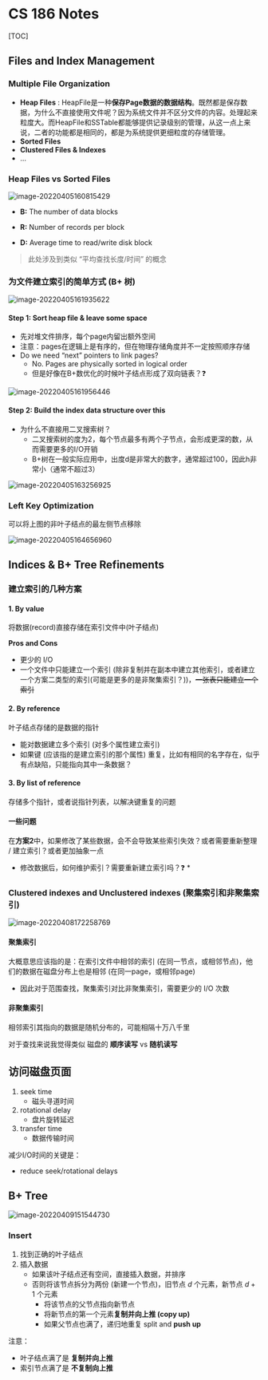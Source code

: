 # CS 186 Notes

[TOC]



## Files and Index Management



### Multiple File Organization

* **Heap Files** : HeapFile是一种**保存Page数据的数据结构**。既然都是保存数据，为什么不直接使用文件呢？因为系统文件并不区分文件的内容。处理起来粒度大。而HeapFile和SSTable都能够提供记录级别的管理，从这一点上来说，二者的功能都是相同的，都是为系统提供更细粒度的存储管理。
* **Sorted Files**
* **Clustered Files & Indexes**
* ...



### Heap Files vs Sorted Files

![image-20220405160815429](C:\Users\low19\AppData\Roaming\Typora\typora-user-images\image-20220405160815429.png)

* **B:** The number of data blocks

* **R:** Number of records per block

* **D:** Average time to read/write disk block

> 此处涉及到类似 “平均查找长度/时间” 的概念



### 为文件建立索引的简单方式 (B+ 树)

![image-20220405161935622](C:\Users\low19\AppData\Roaming\Typora\typora-user-images\image-20220405161935622.png)

#### Step 1: Sort heap file & leave some space

* 先对堆文件排序，每个page内留出额外空间
* 注意：pages在逻辑上是有序的，但在物理存储角度并不一定按照顺序存储
* Do we need “next” pointers to link pages?
  * No. Pages are physically sorted in logical order
  * 但是好像在B+数优化的时候叶子结点形成了双向链表？:question:



![image-20220405161956446](C:\Users\low19\AppData\Roaming\Typora\typora-user-images\image-20220405161956446.png)

#### Step 2: Build the index data structure over this

* 为什么不直接用二叉搜索树？
  * 二叉搜索树的度为2，每个节点最多有两个子节点，会形成更深的数，从而需要更多的I/O开销
  * B+树在一般实际应用中，出度d是非常大的数字，通常超过100，因此h非常小（通常不超过3）





![image-20220405163256925](C:\Users\low19\AppData\Roaming\Typora\typora-user-images\image-20220405163256925.png)



### Left Key Optimization

可以将上图的非叶子结点的最左侧节点移除

![image-20220405164656960](C:\Users\low19\AppData\Roaming\Typora\typora-user-images\image-20220405164656960.png)





## Indices & B+ Tree Refinements



### 建立索引的几种方案

#### 1. By value

将数据(record)直接存储在索引文件中(叶子结点)

**Pros and Cons**

* 更少的 I/O
* 一个文件中只能建立一个索引 (除非复制并在副本中建立其他索引，或者建立一个方案二类型的索引(可能是更多的是非聚集索引？))，~~一张表只能建立一个索引~~ 



#### 2. By reference

叶子结点存储的是数据的指针

* 能对数据建立多个索引 (对多个属性建立索引)
* 如果键 (应该指的是建立索引的那个属性) 重复，比如有相同的名字存在，似乎有点缺陷，只能指向其中一条数据？



#### 3. By list of reference

存储多个指针，或者说指针列表，以解决键重复的问题



#### 一些问题

在**方案2**中，如果修改了某些数据，会不会导致某些索引失效？或者需要重新整理 / 建立索引？或者更加抽象一点

* 修改数据后，如何维护索引？需要重新建立索引吗？:question:
  * 



### Clustered indexes and Unclustered indexes (聚集索引和非聚集索引)

![image-20220408172258769](C:\Users\low19\AppData\Roaming\Typora\typora-user-images\image-20220408172258769.png)



#### 聚集索引

大概意思应该指的是：在索引文件中相邻的索引 (在同一节点，或相邻节点)，他们的数据在磁盘分布上也是相邻 (在同一page，或相邻page)

* 因此对于范围查找，聚集索引对比非聚集索引，需要更少的 I/O 次数

#### 非聚集索引

相邻索引其指向的数据是随机分布的，可能相隔十万八千里



对于查找来说我觉得类似 磁盘的 **顺序读写** vs **随机读写**



## 访问磁盘页面

1. seek time
   * 磁头寻道时间
2. rotational delay
   * 盘片旋转延迟
3. transfer time
   * 数据传输时间

减少I/O时间的关键是：

* reduce seek/rotational delays





## B+ Tree

![image-20220409151544730](C:\Users\low19\AppData\Roaming\Typora\typora-user-images\image-20220409151544730.png)



### Insert

1. 找到正确的叶子结点
2. 插入数据
   * 如果该叶子结点还有空间，直接插入数据，并排序
   * 否则将该节点拆分为两份 (新建一个节点)，旧节点 $d$ 个元素，新节点 $d + 1$ 个元素
     * 将该节点的父节点指向新节点
     * 将新节点的第一个元素**复制并向上推 (copy up)**
     * 如果父节点也满了，递归地重复 split and **push up**

注意：

* 叶子结点满了是 **复制并向上推**
* 索引节点满了是 **不复制向上推**
